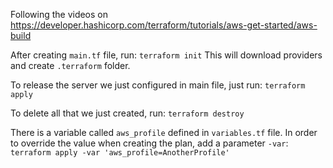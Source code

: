 Following the videos on https://developer.hashicorp.com/terraform/tutorials/aws-get-started/aws-build

After creating `main.tf` file, run:
`terraform init`
This will download providers and create `.terraform` folder.

To release the server we just configured in main file, just run:
`terraform apply`

To delete all that we just created, run:
`terraform destroy`

There is a variable called `aws_profile` defined in `variables.tf` file. In order to override the value when creating the plan, add a parameter `-var`:
`terraform apply -var 'aws_profile=AnotherProfile'`